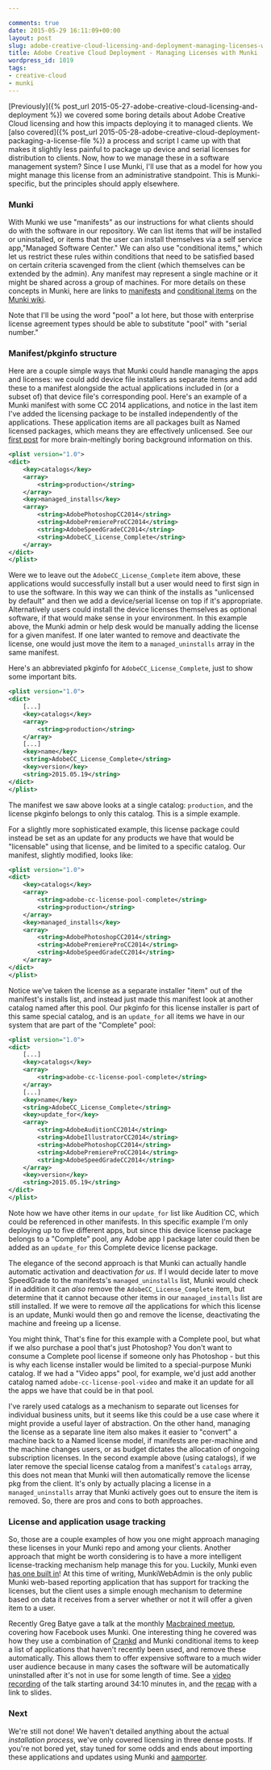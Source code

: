 ```yaml
---

comments: true
date: 2015-05-29 16:11:09+00:00
layout: post
slug: adobe-creative-cloud-licensing-and-deployment-managing-licenses-with-munki
title: Adobe Creative Cloud Deployment - Managing Licenses with Munki
wordpress_id: 1019
tags:
- creative-cloud
- munki
---
```


<!-- [![munki_transparent](images/2015/05/munki_transparent.png)](images/2015/05/munki_transparent.png) -->

[Previously]({% post_url 2015-05-27-adobe-creative-cloud-licensing-and-deployment %}) we covered some boring details about Adobe Creative Cloud licensing and how this impacts deploying it to managed clients. We [also covered]({% post_url 2015-05-28-adobe-creative-cloud-deployment-packaging-a-license-file %}) a process and script I came up with that makes it slightly less painful to package up device and serial licenses for distribution to clients. Now, how to we manage these in a software management system? Since I use Munki, I'll use that as a model for how you might manage this license from an administrative standpoint. This is Munki-specific, but the principles should apply elsewhere.



### Munki

With Munki we use "manifests" as our instructions for what clients should do with the software in our repository. We can list items that _will_ be installed or uninstalled, or items that the user can install themselves via a self service app,"Managed Software Center." We can also use "conditional items," which let us restrict these rules within conditions that need to be satisfied based on certain criteria scavenged from the client (which themselves can be extended by the admin). Any manifest may represent a single machine or it might be shared across a group of machines. For more details on these concepts in Munki, here are links to [manifests](https://github.com/munki/munki/wiki/Manifests) and [conditional items](https://github.com/munki/munki/wiki/Conditional-Items) on the [Munki wiki](https://github.com/munki/munki/wiki).

Note that I'll be using the word "pool" a lot here, but those with enterprise license agreement types should be able to substitute "pool" with "serial number."

### Manifest/pkginfo structure

Here are a couple simple ways that Munki could handle managing the apps and licenses: we could add device file installers as separate items and add these to a manifest alongside the actual applications included in (or a subset of) that device file's corresponding pool. Here's an example of a Munki manifest with some CC 2014 applications, and notice in the last item I've added the licensing package to be installed independently of the applications. These application items are all packages built as Named licensed packages, which means they are effectively unlicensed. See our [first post](http://macops.ca/deploying-adobe-creative-cloud-device-license-files/) for more brain-meltingly boring background information on this.

```xml
<plist version="1.0">
<dict>
    <key>catalogs</key>
    <array>
        <string>production</string>
    </array>
    <key>managed_installs</key>
    <array>
        <string>AdobePhotoshopCC2014</string>
        <string>AdobePremiereProCC2014</string>
        <string>AdobeSpeedGradeCC2014</string>
        <string>AdobeCC_License_Complete</string>
    </array>
</dict>
</plist>
```

Were we to leave out the `AdobeCC_License_Complete` item above, these applications would successfully install but a user would need to first sign in to use the software. In this way we can think of the installs as "unlicensed by default" and then we add a device/serial license on top if it's appropriate. Alternatively users could install the device licenses themselves as optional software, if that would make sense in your environment. In this example above, the Munki admin or help desk would be manually adding the license for a given manifest. If one later wanted to remove and deactivate the license, one would just move the item to a `managed_uninstalls` array in the same manifest.

Here's an abbreviated pkginfo for `AdobeCC_License_Complete`, just to show some important bits.

```xml
<plist version="1.0">
<dict>
    [...]
    <key>catalogs</key>
    <array>
        <string>production</string>
    </array>
    [...]
    <key>name</key>
    <string>AdobeCC_License_Complete</string>
    <key>version</key>
    <string>2015.05.19</string>
</dict>
</plist>
```

The manifest we saw above looks at a single catalog: `production`, and the license pkginfo belongs to only this catalog. This is a simple example.

For a slightly more sophisticated example, this license package could instead be set as an update for any products we have that would be "licensable" using that license, and be limited to a specific catalog. Our manifest, slightly modified, looks like:

```xml
<plist version="1.0">
<dict>
    <key>catalogs</key>
    <array>
        <string>adobe-cc-license-pool-complete</string>
        <string>production</string>
    </array>
    <key>managed_installs</key>
    <array>
        <string>AdobePhotoshopCC2014</string>
        <string>AdobePremiereProCC2014</string>
        <string>AdobeSpeedGradeCC2014</string>
    </array>
</dict>
</plist>
```

Notice we've taken the license as a separate installer "item" out of the manifest's installs list, and instead just made this manifest look at another catalog named after this pool. Our pkginfo for this license installer is part of this same special catalog, and is an `update_for` all items we have in our system that are part of the "Complete" pool:

```xml
<plist version="1.0">
<dict>
    [...]
    <key>catalogs</key>
    <array>
        <string>adobe-cc-license-pool-complete</string>
    </array>
    [...]
    <key>name</key>
    <string>AdobeCC_License_Complete</string>
    <key>update_for</key>
    <array>
        <string>AdobeAuditionCC2014</string>
        <string>AdobeIllustratorCC2014</string>
        <string>AdobePhotoshopCC2014</string>
        <string>AdobePremiereProCC2014</string>
        <string>AdobeSpeedGradeCC2014</string>
    </array>
    <key>version</key>
    <string>2015.05.19</string>
</dict>
</plist>
```

Note how we have other items in our `update_for` list like Audition CC, which could be referenced in other manifests. In this specific example I'm only deploying up to five different apps, but since this device license package belongs to a "Complete" pool, any Adobe app I package later could then be added as an `update_for` this Complete device license package.

The elegance of the second approach is that Munki can actually handle automatic activation and deactivation _for us_. If I would decide later to move SpeedGrade to the manifests's `managed_uninstalls` list, Munki would check if in addition it can _also_ remove the `AdobeCC_License_Complete` item, but determine that it cannot because other items in our `managed_installs` list are still installed. If we were to remove _all_ the applications for which this license is an update, Munki would then go and remove the license, deactivating the machine and freeing up a license.

You might think, That's fine for this example with a Complete pool, but what if we also purchase a pool that's just Photoshop? You don't want to consume a Complete pool license if someone only has Photoshop - but this is why each license installer would be limited to a special-purpose Munki catalog. If we had a "Video apps" pool, for example, we'd just add another catalog named `adobe-cc-license-pool-video` and make it an update for all the apps we have that could be in that pool.

I've rarely used catalogs as a mechanism to separate out licenses for individual business units, but it seems like this could be a use case where it might provide a useful layer of abstraction. On the other hand, managing the license as a separate line item also makes it easier to "convert" a machine back to a Named license model, if manifests are per-machine and the machine changes users, or as budget dictates the allocation of ongoing subscription licenses. In the second example above (using catalogs), if we later remove the special license catalog from a manifest's `catalogs` array, this does not mean that Munki will then automatically remove the license pkg from the client. It's only by actually placing a license in a `managed_uninstalls` array that Munki actively goes out to ensure the item is removed. So, there are pros and cons to both approaches.

### License and application usage tracking

So, those are a couple examples of how you one might approach managing these licenses in your Munki repo and among your clients. Another approach that might be worth considering is to have a more intelligent license-tracking mechanism help manage this for you. Luckily, Munki even [has one built in](https://github.com/munki/munki/wiki/License-Seat-Tracking)! At this time of writing, MunkiWebAdmin is the only public Munki web-based reporting application that has support for tracking the licenses, but the client uses a simple enough mechanism to determine based on data it receives from a server whether or not it will offer a given item to a user.

Recently Greg Batye gave a talk at the monthly [Macbrained meetup](http://macbrained.org/), covering how Facebook uses Munki. One interesting thing he covered was how they use a combination of [Crankd](https://github.com/google/macops/tree/master/crankd) and Munki conditional items to keep a list of applications that haven't recently been used, and remove these automatically. This allows them to offer expensive software to a much wider user audience because in many cases the software will be automatically uninstalled after it's not in use for some length of time. See a [video recording](http://www.ustream.tv/recorded/62281076) of the talk starting around 34:10 minutes in, and the [recap](http://macbrained.org/recap-may-quantcast) with a link to slides.

### Next

We're still not done! We haven't detailed anything about the actual _installation process_, we've only covered licensing in three dense posts. If you're not bored yet, stay tuned for some odds and ends about importing these applications and updates using Munki and [aamporter](https://github.com/timsutton/aamporter).
